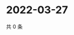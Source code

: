 # 2022-03-27

共 0 条

<!-- BEGIN WEIBO -->
<!-- 最后更新时间 Sun Mar 27 2022 23:00:58 GMT+0800 (China Standard Time) -->

<!-- END WEIBO -->
